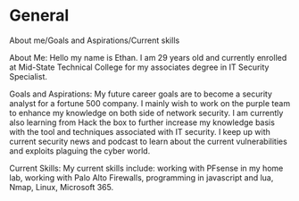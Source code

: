 # General
About me/Goals and Aspirations/Current skills

About Me:
Hello my name is Ethan. I am 29 years old and currently enrolled at Mid-State Technical College for my associates degree in IT Security Specialist.

Goals and Aspirations:
My future career goals are to become a security analyst for a fortune 500 company. I mainly wish to work on the purple team to enhance my knowledge on both side of network security. I am currently also learning from Hack the box to further increase my knowledge basis with the tool and techniques associated with IT security. I keep up with current security news and podcast to learn about the current vulnerabilities and exploits plaguing the cyber world.

Current Skills:
My current skills include: working with PFsense in my home lab, working with Palo Alto Firewalls, programming in javascript and lua, Nmap, Linux, Microsoft 365.
